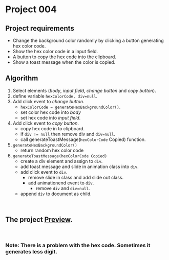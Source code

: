 # Project 004

## Project requirements

- Change the background color randomly by clicking a button generating hex color code.
- Show the hex color code in a input field.
- A button to copy the hex code into the clipboard.
- Show a toast message when the color is copied.

## Algorithm
1. Select elements (*body*, *input field*, *change button* and *copy button*).
2. define variable `hexColorCode, div=null`.
3. Add click event to *change button*.
   - `hexColorCode = generateHexBackgroundColor()`.
   - set color hex code into *body*
   - set hex code into *input field*.
4. Add click event to *copy button*.
   - copy hex code in to clipboard.
   - if `div != null` then remove div and `div=null`.
   - call generateToastMessage(`hexColorCode` Copied) function.
5. `generateHexBackgroundColor()`
   - return random hex color code
6. `generateToastMessage(hexColorCode Copied)`
   - create a div element and assign to `div`.
   - add toast message and slide in animation class into `div`.
   - add click event to `div`.
     - remove slide in class and add slide out class.
     - add animationend event to `div`.
       - remove `div` and `div=null`.
   - append `div` to document as child.

<br />

## The project [Preview](https://raw.githack.com/StepAsideLiL/js-dom/main/src/project004/index.html).

<br />

### Note: There is a problem with the hex code. Sometimes it generates less digit.